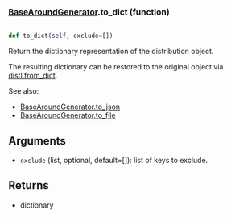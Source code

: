 ### [BaseAroundGenerator](BaseAroundGenerator.md).to_dict (function)


```py

def to_dict(self, exclude=[])

```



Return the dictionary representation of the distribution object.

The resulting dictionary can be restored to the original object
via [distl.from_dict](distl.from_dict.md).

See also:

* [BaseAroundGenerator.to_json](BaseAroundGenerator.to_json.md)
* [BaseAroundGenerator.to_file](BaseAroundGenerator.to_file.md)

Arguments
----------
* `exclude` (list, optional, default=[]): list of keys to exclude.

Returns
--------
* dictionary

